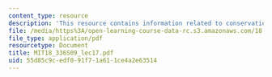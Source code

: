 ```yaml
---
content_type: resource
description: 'This resource contains information related to conservation laws. '
file: /media/https%3A/open-learning-course-data-rc.s3.amazonaws.com/18-336-numerical-methods-for-partial-differential-equations-spring-2009/55d85c9cedf091f71a611ce4a2e63514_MIT18_336S09_lec17.pdf
file_type: application/pdf
resourcetype: Document
title: MIT18_336S09_lec17.pdf
uid: 55d85c9c-edf0-91f7-1a61-1ce4a2e63514
---
```

